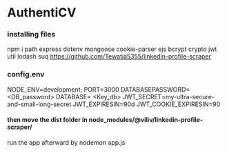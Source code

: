 # AuthentiCV

### installing files
npm i path express dotenv mongoose cookie-parser ejs bcrypt crypto jwt util lodash suq https://github.com/Tewatia5355/linkedin-profile-scraper

### config.env
NODE_ENV=development;
PORT=3000
DATABASEPASSWORD= <DB_password>
DATABASE= <Key_db>
JWT_SECRET=my-ultra-secure-and-small-long-secret
JWT_EXPIRESIN=90d
JWT_COOKIE_EXPIRESIN=90


#### then move the dist folder in node_modules/@viliv/linkedin-profile-scraper/

run the app afterward by nodemon app.js
